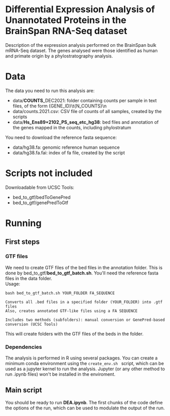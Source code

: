 # Differential Expression Analysis of Unannotated Proteins in the BrainSpan RNA-Seq dataset


Description of the expression analysis performed on the BrainSpan bulk mRNA-Seq dataset. The genes analysed were those identified as human and primate origin by a phylostratography analysis.  
  
  
# Data  
  
The data you need to run this analysis are:
- data/**COUNTS**_DEC2021: folder containing counts per sample in text files, of the form {GENE_ID}\t{N_COUNTS}\n   
- data/counts.2021.csv: CSV file of counts of all samples, created by the scripts    
- data/**Hs_Ens89+2102_PS_seq_etc_hg38**: bed files and annotation of the genes mapped in the counts, including phylostratum

You need to download the reference fasta sequence:  
- data/hg38.fa: genomic reference human sequence  
- data/hg38.fa.fai: index of fa file, created by the script  

# Scripts not included  
Downloadable from UCSC Tools:
- bed_to_gtf/bedToGenePred  
- bed_to_gtf/genePredToGtf  

# Running

## First steps  

### GTF files
We need to create GTF files of the bed files in the annotation folder. This is done by bed_to_gtf/**bed_to_gtf_batch.sh**. You'll need the reference fasta files in the data folder.  
Usage:  
```
bash bed_to_gtf_batch.sh YOUR_FOLDER FA_SEQUENCE

Converts all .bed files in a specified folder (YOUR_FOLDER) into .gtf files
Also, creates annotated GTF-like files using a FA SEQUENCE

Includes two methods (subfolders): manual conversion or GenePred-based conversion (UCSC Tools)
```

This will create folders with the GTF files of the beds in the folder. 

### Dependencies  
The analysis is performed in R using several packages. You can create a minimum conda environment using the ```create_env.sh ``` script, which can be used as a jupyter kernel to run the analysis. Jupyter (or any other method to run .ipynb files) won't be installed in the enviroment.


## Main script  
You should be ready to run **DEA.ipynb**. The first chunks of the code define the options of the run, which can be used to modulate the output of the run.


